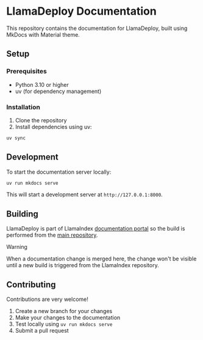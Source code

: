 # LlamaDeploy Documentation

This repository contains the documentation for LlamaDeploy, built using MkDocs with Material theme.

## Setup

### Prerequisites
- Python 3.10 or higher
- uv (for dependency management)

### Installation

1. Clone the repository
2. Install dependencies using uv:
```bash
uv sync
```

## Development

To start the documentation server locally:
```bash
uv run mkdocs serve
```

This will start a development server at `http://127.0.0.1:8000`.

## Building

LlamaDeploy is part of LlamaIndex [documentation portal](https://docs.llamaindex.ai/)
so the build is performed from the [main repository](https://github.com/run-llama/llama_index).

> [!WARNING]
> When a documentation change is merged here, the change won't be visible until a new
> build is triggered from the LlamaIndex repository.


## Contributing

Contributions are very welcome!

1. Create a new branch for your changes
2. Make your changes to the documentation
3. Test locally using `uv run mkdocs serve`
4. Submit a pull request
